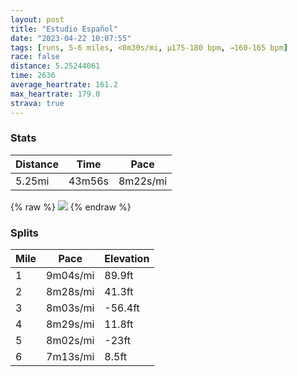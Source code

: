 ```yaml
---
layout: post
title: "Estudio Español"
date: "2023-04-22 10:07:55"
tags: [runs, 5-6 miles, <8m30s/mi, μ175-180 bpm, →160-165 bpm]
race: false
distance: 5.25244061
time: 2636
average_heartrate: 161.2
max_heartrate: 179.0
strava: true
---
```


### Stats

| Distance | Time | Pace |
|----------|------|------|
|5.25mi|43m56s|8m22s/mi|

{% raw %}
<img src='https://maps.googleapis.com/maps/api/staticmap?maptype=roadmap&path=enc:at~wFbyhbM?BMPQLW^}@hB}AhEGj@EB?FENYTGJQR[HGHIZA^U~@IROdAMh@_@tAo@vABt@CNGNIFO`@Ml@Wv@EPCn@EPQb@OLJt@NNJTGf@Hp@[jBQr@Od@UhAQ^Il@s@hBCr@[hABx@@b@CLQf@_@j@Ij@@t@EHYTDNZZC\m@dAIZa@r@u@bBO`AGn@Ot@Fx@Ed@Mb@[p@Kb@Lf@Zl@TZb@Z\NT@`@MRCVMPQV{@Hk@Dm@Rk@z@u@LITGV@HAZH^?h@S\SdAKt@LNJl@d@~@~AZt@Nf@RlBFVV`@f@b@b@Rj@Rf@XVXRh@`@fC^hAR`A`@j@fAlATJv@f@z@Xz@d@n@Pp@^~@r@PP\d@Xh@VbAj@hA^ZLB`AFl@Ih@Bj@Ad@HHHt@|@HNd@dBBXb@tBTh@RVb@jA`@X^b@ZV^Xn@\n@Vn@L|@@jAKTIdAOhAi@d@ER?j@Hh@Pj@^jAfAd@f@`@Zx@fBr@pAZf@NJb@Tx@J\AjAOh@Aj@Ff@R^Zb@d@xAlCRl@b@f@b@r@lAlAf@\bAnAf@f@rAvClAhBp@n@VN\Lr@Pf@BzAQt@AxAIf@?f@HZN`@Xb@b@Xh@Jf@ZxBNV\XxA|@r@\VFn@b@\FJN^Pp@FVHbAf@tA~@p@v@`BvC~@bAv@lAVZ\\v@j@\Rv@x@VBb@Rb@XZ`@|@`BPl@@nAY`A@b@f@n@Lf@TZ^HLALG\ATR\FNJj@t@r@FXHXf@XX`@HAD?TDLFFHBpAB^H`@^n@VD?VVFAn@d@f@t@f@Pv@fAr@b@b@HHJb@Vf@J^ThAxAn@J^Xn@hAF@^Hn@l@f@RVBn@RPTz@Tp@Tv@b@d@Fx@p@`@b@R`@VNHH\N^Zj@X`@T\\PH^Jp@p@b@T\FBNGh@F@NQTAr@|@f@Zb@RpAxAXLXAp@ZN@JD\f@EJ?b@KZk@z@SJMPIBOb@QR]POPO^Y~AOJm@hA@PzAbAx@bAzA|@f@d@JPApA[fA]d@Q\Kp@W~@_@d@CF&key=AIzaSyC1MId7bFpkLXNAaYhBSTb8jLyiSqzbDtM&size=800x800&markers=color:yellow|label:S|40.79441,-73.9421&markers=color:green|label:F|40.756130000000006,-73.9967600000002'>
{% endraw %}

### Splits

| Mile | Pace | Elevation |
|------|------|-----------|
|1|9m04s/mi|89.9ft|
|2|8m28s/mi|41.3ft|
|3|8m03s/mi|-56.4ft|
|4|8m29s/mi|11.8ft|
|5|8m02s/mi|-23ft|
|6|7m13s/mi|8.5ft|
